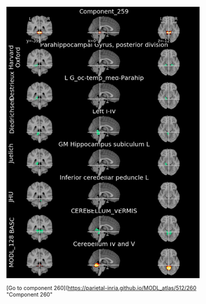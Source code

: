 


![259](preliminary/259.jpg "Component 259")

[Go to component 260](https://parietal-inria.github.io/MODL_atlas/512/260 "Component 260"